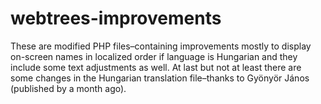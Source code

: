 # webtrees-improvements
These are modified PHP files–containing improvements mostly to display on-screen names in localized order if language is Hungarian and they include some text adjustments as well. At last but not at least there are some changes in the Hungarian translation file–thanks to Gyönyör János (published by a month ago).
